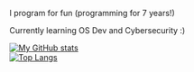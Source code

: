 I program for fun (programming for 7 years!)

Currently learning OS Dev and Cybersecurity :)

[![My GitHub stats](https://github-readme-stats.vercel.app/api?username=RoosterQMonee)](https://github.com/anuraghazra/github-readme-stats)
<br>
[![Top Langs](https://github-readme-stats.vercel.app/api/top-langs/?username=RoosterQMonee)](https://github.com/anuraghazra/github-readme-stats)
